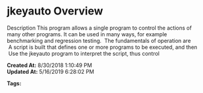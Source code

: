 # jkeyauto Overview

Description This program allows a single program to control the actions of many other programs. It can be used in many ways, for example benchmarking and regression testing.  The fundamentals of operation are   A script is built that defines one or more programs to be executed, and then  Use the jkeyauto program to interpret the script, thus control  

**Created At:** 8/30/2018 1:10:49 PM  
**Updated At:** 5/16/2019 6:28:02 PM  

**Tags:**
<badge text='program profiling' vertical='middle' />
